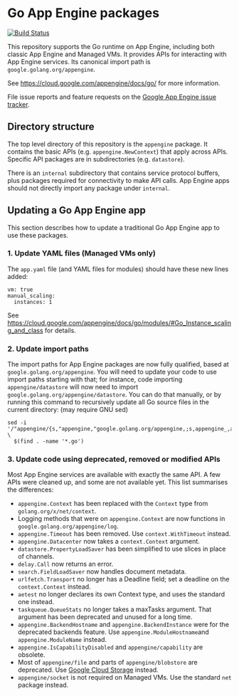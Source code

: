 # Go App Engine packages

[![Build Status](https://travis-ci.org/golang/appengine.svg)](https://travis-ci.org/golang/appengine)

This repository supports the Go runtime on App Engine,
including both classic App Engine and Managed VMs.
It provides APIs for interacting with App Engine services.
Its canonical import path is `google.golang.org/appengine`.

See https://cloud.google.com/appengine/docs/go/
for more information.

File issue reports and feature requests on the [Google App Engine issue
tracker](https://code.google.com/p/googleappengine/issues/entry?template=Go%20defect).

## Directory structure
The top level directory of this repository is the `appengine` package. It
contains the
basic APIs (e.g. `appengine.NewContext`) that apply across APIs. Specific API
packages are in subdirectories (e.g. `datastore`).

There is an `internal` subdirectory that contains service protocol buffers,
plus packages required for connectivity to make API calls. App Engine apps
should not directly import any package under `internal`.

## Updating a Go App Engine app

This section describes how to update a traditional Go App Engine app to use
these packages.

### 1. Update YAML files (Managed VMs only)

The `app.yaml` file (and YAML files for modules) should have these new lines added:
```
vm: true
manual_scaling:
  instances: 1
```
See https://cloud.google.com/appengine/docs/go/modules/#Go_Instance_scaling_and_class for details.

### 2. Update import paths

The import paths for App Engine packages are now fully qualified, based at `google.golang.org/appengine`.
You will need to update your code to use import paths starting with that; for instance,
code importing `appengine/datastore` will now need to import `google.golang.org/appengine/datastore`.
You can do that manually, or by running this command to recursively update all Go source files in the current directory:
(may require GNU sed)
```
sed -i '/"appengine/{s,"appengine,"google.golang.org/appengine,;s,appengine_,appengine/,}' \
  $(find . -name '*.go')
```

### 3. Update code using deprecated, removed or modified APIs

Most App Engine services are available with exactly the same API.
A few APIs were cleaned up, and some are not available yet.
This list summarises the differences:

* `appengine.Context` has been replaced with the `Context` type from `golang.org/x/net/context`.
* Logging methods that were on `appengine.Context` are now functions in `google.golang.org/appengine/log`.
* `appengine.Timeout` has been removed. Use `context.WithTimeout` instead.
* `appengine.Datacenter` now takes a `context.Context` argument.
* `datastore.PropertyLoadSaver` has been simplified to use slices in place of channels.
* `delay.Call` now returns an error.
* `search.FieldLoadSaver` now handles document metadata.
* `urlfetch.Transport` no longer has a Deadline field; set a deadline on the
  `context.Context` instead.
* `aetest` no longer declares its own Context type, and uses the standard one instead.
* `taskqueue.QueueStats` no longer takes a maxTasks argument. That argument has been
  deprecated and unused for a long time.
* `appengine.BackendHostname` and `appengine.BackendInstance` were for the deprecated backends feature.
  Use `appengine.ModuleHostname`and `appengine.ModuleName` instead.
* `appengine.IsCapabilityDisabled` and `appengine/capability` are obsolete.
* Most of `appengine/file` and parts of `appengine/blobstore` are deprecated.
  Use [Google Cloud Storage](https://godoc.org/google.golang.org/cloud/storage) instead.
* `appengine/socket` is not required on Managed VMs. Use the standard `net` package instead.
